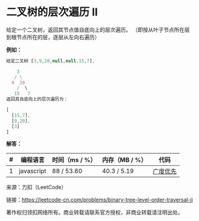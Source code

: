 # 二叉树的层次遍历 II

给定一个二叉树，返回其节点值自底向上的层次遍历。 （即按从叶子节点所在层到根节点所在的层，逐层从左向右遍历）

**例如：**

``` javascript
给定二叉树 [3,9,20,null,null,15,7],

    3
   / \
  9  20
    /  \
   15   7
返回其自底向上的层次遍历为：

[
  [15,7],
  [9,20],
  [3]
]
```

**解答：**

**#**|**编程语言**|**时间（ms / %）**|**内存（MB / %）**|**代码**
--|--|--|--|--
1|javascript|88 / 53.60|40.3 / 5.19|[广度优先](./javascript/ac_v1.js)

来源：力扣（LeetCode）

链接：https://leetcode-cn.com/problems/binary-tree-level-order-traversal-ii

著作权归领扣网络所有。商业转载请联系官方授权，非商业转载请注明出处。
